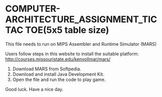# COMPUTER-ARCHITECTURE_ASSIGNMENT_TIC TAC TOE(5x5 table size)

This file needs to run on MIPS Assembler and Runtime Simulator (MARS)

Users follow steps in this website to install the suitable platform:
http://courses.missouristate.edu/kenvollmar/mars/

1. Download MARS from Softpedia.
2. Download and install Java Development Kit.
3. Open the file and run the code to play game.

Good luck. Have a nice day.
